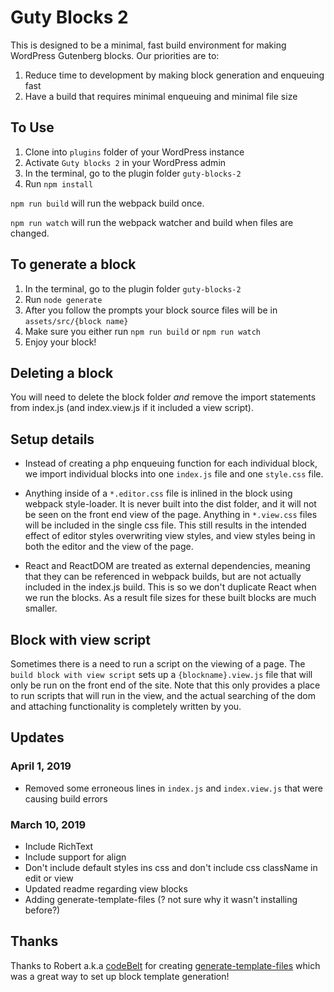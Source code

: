 # Guty Blocks 2
This is designed to be a minimal, fast build environment for making WordPress Gutenberg blocks.  Our priorities are to:
1) Reduce time to development by making block generation and enqueuing fast
2) Have a build that requires minimal enqueuing and minimal file size

## To Use
1) Clone into `plugins` folder of your WordPress instance
2) Activate `Guty blocks 2` in your WordPress admin
3) In the terminal, go to the plugin folder `guty-blocks-2`
4) Run `npm install`

`npm run build` will run the webpack build once.

`npm run watch` will run the webpack watcher and build when files are changed.

## To generate a block
1) In the terminal, go to the plugin folder `guty-blocks-2`
2) Run `node generate`
3) After you follow the prompts your block source files will be in `assets/src/{block name}`
4) Make sure you either run `npm run build` or `npm run watch`
5) Enjoy your block!

## Deleting a block
You will need to delete the block folder *and* remove the import statements from index.js (and index.view.js if it included a view script).

## Setup details
* Instead of creating a php enqueuing  function for each individual block, we import individual blocks into one `index.js` file and one `style.css` file.

* Anything inside of a `*.editor.css` file is inlined in the block using webpack style-loader.  It is never built into the dist folder, and it will not be seen on the front end view of the page.  Anything in `*.view.css` files will be included in the single css file.  This still results in the intended effect of editor styles overwriting view styles, and view styles being in both the editor and the view of the page.

* React and ReactDOM are treated as external dependencies, meaning that they can be referenced in webpack builds, but are not actually included in the index.js build.  This is so we don't duplicate React when we run the blocks.  As a result file sizes for these built blocks are much smaller.

## Block with view script
Sometimes there is a need to run a script on the viewing of a page.  The `build block with view script` sets up a `{blockname}.view.js` file that will only be run on the front end of the site.  Note that this only provides a place to run scripts that will run in the view, and the actual searching of the dom and attaching functionality is completely written by you.

## Updates

### April 1, 2019
- Removed some erroneous lines in `index.js` and `index.view.js` that were causing build errors

### March 10, 2019
- Include RichText
- Include support for align
- Don't include default styles ins css and don't include css className in edit or view
- Updated readme regarding view blocks
- Adding generate-template-files (? not sure why it wasn't installing before?)

## Thanks
Thanks to Robert a.k.a [codeBelt](https://github.com/codeBelt) for creating [generate-template-files](https://github.com/codeBelt/generate-template-files) which was a great way to set up block template generation!
